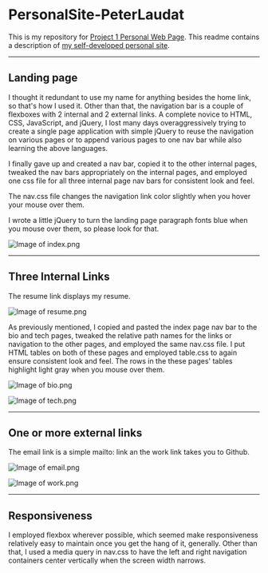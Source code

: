 # PersonalSite-PeterLaudat

This is my repository for [Project 1 Personal Web Page](https://course.ccs.neu.edu/cs5610su20-seattle/hw/su20wd/personal-web-page). This readme contains a description of [my self-developed personal site](https://morning-hollows-15096.herokuapp.com/).

---

## Landing page

I thought it redundant to use my name for anything besides the home link, so that's how I used it. Other than that, the navigation bar is a couple of flexboxes with 2 internal and 2 external links. A complete novice to HTML, CSS, JavaScript, and jQuery, I lost many days overaggressively trying to create a single page application with simple jQuery to reuse the navigation on various pages or to append various pages to one nav bar while also learning the above languages.

I finally gave up and created a nav bar, copied it to the other internal pages, tweaked the nav bars appropriately on the internal pages, and employed one css file for all three internal page nav bars for consistent look and feel.

The nav.css file changes the navigation link color slightly when you hover your mouse over them.

I wrote a little jQuery to turn the landing page paragraph fonts blue when you mouse over them, so please look for that.

![Image of index.png](https://github.ccs.neu.edu/NEU-CS5610-SU20/PersonalSite-PeterLaudat/blob/master/readme_images/index.png)

---

## Three Internal Links

The resume link displays my resume.

![Image of resume.png](readme_images\resume.pnghttps://github.ccs.neu.edu/NEU-CS5610-SU20/PersonalSite-PeterLaudat/blob/master/readme_images/resume.png)

As previously mentioned, I copied and pasted the index page nav bar to the bio and tech pages, tweaked the relative path names for the links or navigation to the other pages, and employed the same nav.css file. I put HTML tables on both of these pages and employed table.css to again ensure consistent look and feel. The rows in the these pages' tables highlight light gray when you mouse over them.

![Image of bio.png](https://github.ccs.neu.edu/NEU-CS5610-SU20/PersonalSite-PeterLaudat/blob/master/readme_images/bio.png)

![Image of tech.png](https://github.ccs.neu.edu/NEU-CS5610-SU20/PersonalSite-PeterLaudat/blob/master/readme_images/tech.png)

---

## One or more external links

The email link is a simple mailto: link an the work link takes you to Github.

![Image of email.png](https://github.ccs.neu.edu/NEU-CS5610-SU20/PersonalSite-PeterLaudat/blob/master/readme_images/email.png)

![Image of work.png](https://github.ccs.neu.edu/NEU-CS5610-SU20/PersonalSite-PeterLaudat/blob/master/readme_images/work.png)

---

## Responsiveness

I employed flexbox wherever possible, which seemed make responsiveness relatively easy to maintain once you get the hang of it, generally. Other than that, I used a media query in nav.css to have the left and right navigation containers center vertically when the screen width narrows.
